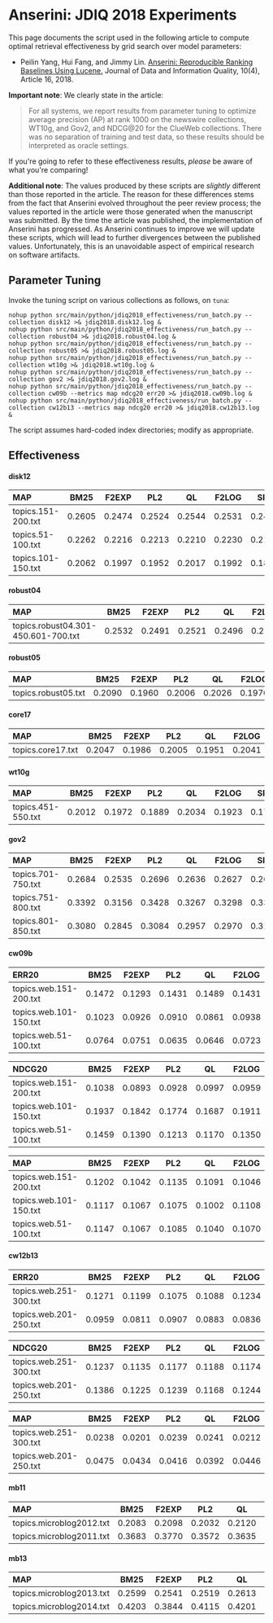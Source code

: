 # Anserini: JDIQ 2018 Experiments

This page documents the script used in the following article to compute optimal retrieval effectiveness by grid search over model parameters:

+ Peilin Yang, Hui Fang, and Jimmy Lin. [Anserini: Reproducible Ranking Baselines Using Lucene.](https://dl.acm.org/citation.cfm?doid=3289400.3239571) Journal of Data and Information Quality, 10(4), Article 16, 2018.

**Important note**: We clearly state in the article:

> For all systems, we report results from parameter tuning to optimize average precision (AP) at rank 1000 on the newswire collections, WT10g, and Gov2, and NDCG@20 for the ClueWeb collections.
> There was no separation of training and test data, so these results should be interpreted as oracle settings.

If you're going to refer to these effectiveness results, _please_ be aware of what you're comparing!

**Additional note**: The values produced by these scripts are _slightly_ different than those reported in the article.
The reason for these differences stems from the fact that Anserini evolved throughout the peer review process; the values reported in the article were those generated when the manuscript was submitted.
By the time the article was published, the implementation of Anserini has progressed.
As Anserini continues to improve we will update these scripts, which will lead to further divergences between the published values.
Unfortunately, this is an unavoidable aspect of empirical research on software artifacts.

## Parameter Tuning

Invoke the tuning script on various collections as follows, on `tuna`:

```
nohup python src/main/python/jdiq2018_effectiveness/run_batch.py --collection disk12 >& jdiq2018.disk12.log &
nohup python src/main/python/jdiq2018_effectiveness/run_batch.py --collection robust04 >& jdiq2018.robust04.log &
nohup python src/main/python/jdiq2018_effectiveness/run_batch.py --collection robust05 >& jdiq2018.robust05.log &
nohup python src/main/python/jdiq2018_effectiveness/run_batch.py --collection wt10g >& jdiq2018.wt10g.log &
nohup python src/main/python/jdiq2018_effectiveness/run_batch.py --collection gov2 >& jdiq2018.gov2.log &
nohup python src/main/python/jdiq2018_effectiveness/run_batch.py --collection cw09b --metrics map ndcg20 err20 >& jdiq2018.cw09b.log &
nohup python src/main/python/jdiq2018_effectiveness/run_batch.py --collection cw12b13 --metrics map ndcg20 err20 >& jdiq2018.cw12b13.log &
```

The script assumes hard-coded index directories; modify as appropriate.

## Effectiveness

#### disk12
MAP                                     | BM25      | F2EXP     | PL2       | QL        | F2LOG     | SPL       |
:---------------------------------------|-----------|-----------|-----------|-----------|-----------|-----------|
topics.151-200.txt                      | 0.2605    | 0.2474    | 0.2524    | 0.2544    | 0.2531    | 0.2448    |
topics.51-100.txt                       | 0.2262    | 0.2216    | 0.2213    | 0.2210    | 0.2230    | 0.2189    |
topics.101-150.txt                      | 0.2062    | 0.1997    | 0.1952    | 0.2017    | 0.1992    | 0.1819    |


#### robust04
MAP                                     | BM25      | F2EXP     | PL2       | QL        | F2LOG     | SPL       |
:---------------------------------------|-----------|-----------|-----------|-----------|-----------|-----------|
topics.robust04.301-450.601-700.txt     | 0.2532    | 0.2491    | 0.2521    | 0.2496    | 0.2500    | 0.2502    |


#### robust05
MAP                                     | BM25      | F2EXP     | PL2       | QL        | F2LOG     | SPL       |
:---------------------------------------|-----------|-----------|-----------|-----------|-----------|-----------|
topics.robust05.txt                     | 0.2090    | 0.1960    | 0.2006    | 0.2026    | 0.1976    | 0.1969    |


#### core17
MAP                                     | BM25      | F2EXP     | PL2       | QL        | F2LOG     | SPL       |
:---------------------------------------|-----------|-----------|-----------|-----------|-----------|-----------|
topics.core17.txt                       | 0.2047    | 0.1986    | 0.2005    | 0.1951    | 0.2041    | 0.1981    |


#### wt10g
MAP                                     | BM25      | F2EXP     | PL2       | QL        | F2LOG     | SPL       |
:---------------------------------------|-----------|-----------|-----------|-----------|-----------|-----------|
topics.451-550.txt                      | 0.2012    | 0.1972    | 0.1889    | 0.2034    | 0.1923    | 0.1726    |


#### gov2
MAP                                     | BM25      | F2EXP     | PL2       | QL        | F2LOG     | SPL       |
:---------------------------------------|-----------|-----------|-----------|-----------|-----------|-----------|
topics.701-750.txt                      | 0.2684    | 0.2535    | 0.2696    | 0.2636    | 0.2627    | 0.2687    |
topics.751-800.txt                      | 0.3392    | 0.3156    | 0.3428    | 0.3267    | 0.3298    | 0.3386    |
topics.801-850.txt                      | 0.3080    | 0.2845    | 0.3084    | 0.2957    | 0.2970    | 0.3140    |


#### cw09b
ERR20                                   | BM25      | F2EXP     | PL2       | QL        | F2LOG     | SPL       |
:---------------------------------------|-----------|-----------|-----------|-----------|-----------|-----------|
topics.web.151-200.txt                  | 0.1472    | 0.1293    | 0.1431    | 0.1489    | 0.1431    | 0.1435    |
topics.web.101-150.txt                  | 0.1023    | 0.0926    | 0.0910    | 0.0861    | 0.0938    | 0.0908    |
topics.web.51-100.txt                   | 0.0764    | 0.0751    | 0.0635    | 0.0646    | 0.0723    | 0.0665    |


NDCG20                                  | BM25      | F2EXP     | PL2       | QL        | F2LOG     | SPL       |
:---------------------------------------|-----------|-----------|-----------|-----------|-----------|-----------|
topics.web.151-200.txt                  | 0.1038    | 0.0893    | 0.0928    | 0.0997    | 0.0959    | 0.0931    |
topics.web.101-150.txt                  | 0.1937    | 0.1842    | 0.1774    | 0.1687    | 0.1911    | 0.1762    |
topics.web.51-100.txt                   | 0.1459    | 0.1390    | 0.1213    | 0.1170    | 0.1350    | 0.1232    |


MAP                                     | BM25      | F2EXP     | PL2       | QL        | F2LOG     | SPL       |
:---------------------------------------|-----------|-----------|-----------|-----------|-----------|-----------|
topics.web.151-200.txt                  | 0.1202    | 0.1042    | 0.1135    | 0.1091    | 0.1046    | 0.1131    |
topics.web.101-150.txt                  | 0.1117    | 0.1067    | 0.1075    | 0.1002    | 0.1108    | 0.1066    |
topics.web.51-100.txt                   | 0.1147    | 0.1067    | 0.1085    | 0.1040    | 0.1070    | 0.1077    |


#### cw12b13
ERR20                                   | BM25      | F2EXP     | PL2       | QL        | F2LOG     | SPL       |
:---------------------------------------|-----------|-----------|-----------|-----------|-----------|-----------|
topics.web.251-300.txt                  | 0.1271    | 0.1199    | 0.1075    | 0.1088    | 0.1234    | 0.1090    |
topics.web.201-250.txt                  | 0.0959    | 0.0811    | 0.0907    | 0.0883    | 0.0836    | 0.0905    |


NDCG20                                  | BM25      | F2EXP     | PL2       | QL        | F2LOG     | SPL       |
:---------------------------------------|-----------|-----------|-----------|-----------|-----------|-----------|
topics.web.251-300.txt                  | 0.1237    | 0.1135    | 0.1177    | 0.1188    | 0.1174    | 0.1179    |
topics.web.201-250.txt                  | 0.1386    | 0.1225    | 0.1239    | 0.1168    | 0.1244    | 0.1253    |


MAP                                     | BM25      | F2EXP     | PL2       | QL        | F2LOG     | SPL       |
:---------------------------------------|-----------|-----------|-----------|-----------|-----------|-----------|
topics.web.251-300.txt                  | 0.0238    | 0.0201    | 0.0239    | 0.0241    | 0.0212    | 0.0238    |
topics.web.201-250.txt                  | 0.0475    | 0.0434    | 0.0416    | 0.0392    | 0.0446    | 0.0412    |


#### mb11
MAP                                     | BM25      | F2EXP     | PL2       | QL        | F2LOG     | SPL       |
:---------------------------------------|-----------|-----------|-----------|-----------|-----------|-----------|
topics.microblog2012.txt                | 0.2083    | 0.2098    | 0.2032    | 0.2120    | 0.2018    | 0.2050    |
topics.microblog2011.txt                | 0.3683    | 0.3770    | 0.3572    | 0.3635    | 0.3823    | 0.3601    |


#### mb13
MAP                                     | BM25      | F2EXP     | PL2       | QL        | F2LOG     | SPL       |
:---------------------------------------|-----------|-----------|-----------|-----------|-----------|-----------|
topics.microblog2013.txt                | 0.2599    | 0.2541    | 0.2519    | 0.2613    | 0.2622    | 0.2536    |
topics.microblog2014.txt                | 0.4203    | 0.3844    | 0.4115    | 0.4201    | 0.4104    | 0.4132    |


